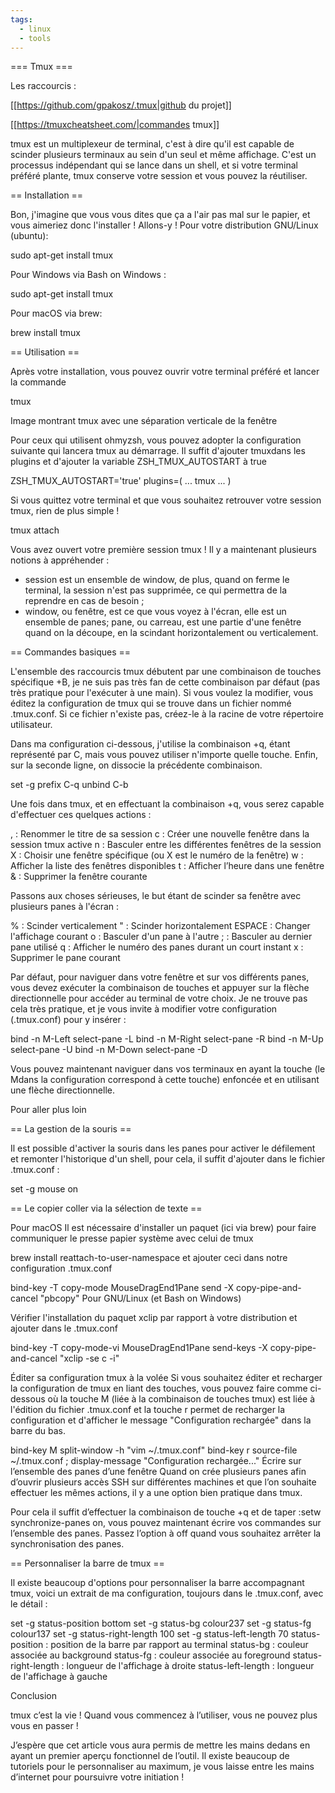 ```yaml
---
tags:
  - linux
  - tools
---
```


=== Tmux ===

Les raccourcis :

[[https://github.com/gpakosz/.tmux|github du projet]]

[[https://tmuxcheatsheet.com/|commandes tmux]]


tmux est un multiplexeur de terminal, c'est à dire qu'il est capable de scinder plusieurs terminaux au sein d'un seul et même affichage. C'est un processus indépendant qui se lance dans un shell, et si votre terminal préféré plante, tmux conserve votre session et vous pouvez la réutiliser.

== Installation ==

Bon, j'imagine que vous vous dites que ça a l'air pas mal sur le papier, et vous aimeriez donc l'installer ! Allons-y !
Pour votre distribution GNU/Linux (ubuntu):

  sudo apt-get install tmux
  
Pour Windows via Bash on Windows :

  sudo apt-get install tmux
  
Pour macOS via brew:

  brew install tmux
  
== Utilisation ==

Après votre installation, vous pouvez ouvrir votre terminal préféré et lancer la commande

tmux

Image montrant tmux avec une séparation verticale de la fenêtre

Pour ceux qui utilisent ohmyzsh, vous pouvez adopter la configuration suivante qui lancera tmux au démarrage. Il suffit d'ajouter tmuxdans les plugins et d'ajouter la variable ZSH_TMUX_AUTOSTART à true

  ZSH_TMUX_AUTOSTART='true'
  plugins=(
  ...
  tmux
  ...
  )
  
Si vous quittez votre terminal et que vous souhaitez retrouver votre session tmux, rien de plus simple !

  tmux attach
  
Vous avez ouvert votre première session tmux ! Il y a maintenant plusieurs notions à appréhender :

  * session est un ensemble de window, de plus, quand on ferme le terminal, la session n'est pas supprimée, ce qui permettra de la reprendre en cas de besoin ;
  * window, ou fenêtre, est ce que vous voyez à l'écran, elle est un ensemble de panes;
pane, ou carreau, est une partie d'une fenêtre quand on la découpe, en la scindant horizontalement ou verticalement.

== Commandes basiques ==

L'ensemble des raccourcis tmux débutent par une combinaison de touches spécifique <CTRL>+B, je ne suis pas très fan de cette combinaison par défaut (pas très pratique pour l'exécuter à une main). Si vous voulez la modifier, vous éditez la configuration de tmux qui se trouve dans un fichier nommé .tmux.conf. Si ce fichier n'existe pas, créez-le à la racine de votre répertoire utilisateur.

Dans ma configuration ci-dessous, j'utilise la combinaison <CTRL>+q, <CTRL> étant représenté par C, mais vous pouvez utiliser n'importe quelle touche. Enfin, sur la seconde ligne, on dissocie la précédente combinaison.

  set -g prefix C-q
  unbind C-b
  
Une fois dans tmux, et en effectuant la combinaison <CTRL>+q, vous serez capable d'effectuer ces quelques actions :

, : Renommer le titre de sa session
c : Créer une nouvelle fenêtre dans la session tmux active
n : Basculer entre les différentes fenêtres de la session
X : Choisir une fenêtre spécifique (ou X est le numéro de la fenêtre)
w : Afficher la liste des fenêtres disponibles
t : Afficher l’heure dans une fenêtre
& : Supprimer la fenêtre courante

Passons aux choses sérieuses, le but étant de scinder sa fenêtre avec plusieurs panes à l'écran :

% : Scinder verticalement
" : Scinder horizontalement
ESPACE : Changer l'affichage courant
o : Basculer d'un pane à l'autre
; : Basculer au dernier pane utilisé
q : Afficher le numéro des panes durant un court instant
x : Supprimer le pane courant

Par défaut, pour naviguer dans votre fenêtre et sur vos différents panes, vous devez exécuter la combinaison de touches et appuyer sur la flèche directionnelle pour accéder au terminal de votre choix. Je ne trouve pas cela très pratique, et je vous invite à modifier votre configuration (.tmux.conf) pour y insérer :

bind -n M-Left select-pane -L
bind -n M-Right select-pane -R
bind -n M-Up select-pane -U
bind -n M-Down select-pane -D

Vous pouvez maintenant naviguer dans vos terminaux en ayant la touche <ALT> (le Mdans la configuration correspond à cette touche) enfoncée et en utilisant une flèche directionnelle.

Pour aller plus loin

== La gestion de la souris ==

Il est possible d'activer la souris dans les panes pour activer le défilement et remonter l'historique d'un shell, pour cela, il suffit d'ajouter dans le fichier .tmux.conf :

  set -g mouse on
  
== Le copier coller via la sélection de texte ==

Pour macOS
Il est nécessaire d'installer un paquet (ici via brew) pour faire communiquer le presse papier système avec celui de tmux

brew install reattach-to-user-namespace
et ajouter ceci dans notre configuration .tmux.conf

bind-key -T copy-mode MouseDragEnd1Pane send -X copy-pipe-and-cancel "pbcopy"
Pour GNU/Linux (et Bash on Windows)

Vérifier l'installation du paquet xclip par rapport à votre distribution et ajouter dans le .tmux.conf

bind-key -T copy-mode-vi MouseDragEnd1Pane send-keys -X copy-pipe-and-cancel "xclip -se c -i"

Éditer sa configuration tmux à la volée
Si vous souhaitez éditer et recharger la configuration de tmux en liant des touches, vous pouvez faire comme ci-dessous où la touche M (liée à la combinaison de touches tmux) est liée à l'édition du fichier .tmux.conf et la touche r permet de recharger la configuration et d'afficher le message "Configuration rechargée" dans la barre du bas.

bind-key M split-window -h "vim ~/.tmux.conf"
bind-key r source-file ~/.tmux.conf \; display-message "Configuration rechargée..."
Écrire sur l’ensemble des panes d’une fenêtre
Quand on crée plusieurs panes afin d’ouvrir plusieurs accès SSH sur différentes machines et que l’on souhaite effectuer les mêmes actions, il y a une option bien pratique dans tmux.

Pour cela il suffit d’effectuer la combinaison de touche <CTRL>+q et de taper :setw synchronize-panes on, vous pouvez maintenant écrire vos commandes sur l’ensemble des panes. Passez l’option à off quand vous souhaitez arrêter la synchronisation des panes.

== Personnaliser la barre de tmux ==

Il existe beaucoup d'options pour personnaliser la barre accompagnant tmux, voici un extrait de ma configuration, toujours dans le .tmux.conf, avec le détail :

set -g status-position bottom
set -g status-bg colour237
set -g status-fg colour137
set -g status-right-length 100
set -g status-left-length 70
status-position : position de la barre par rapport au terminal
status-bg : couleur associée au background
status-fg : couleur associée au foreground
status-right-length : longueur de l'affichage à droite
status-left-length : longueur de l'affichage à gauche

Conclusion

tmux c’est la vie ! Quand vous commencez à l’utiliser, vous ne pouvez plus vous en passer !

J’espère que cet article vous aura permis de mettre les mains dedans en ayant un premier aperçu fonctionnel de l’outil. Il existe beaucoup de tutoriels pour le personnaliser au maximum, je vous laisse entre les mains d’internet pour poursuivre votre initiation !

